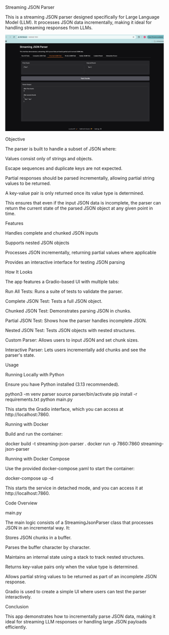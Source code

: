 Streaming JSON Parser

This is a streaming JSON parser designed specifically for Large Language Model (LLM). It processes JSON data incrementally, making it ideal for handling streaming responses from LLMs.

![image](img/interface.png)

Objective

The parser is built to handle a subset of JSON where:

Values consist only of strings and objects.

Escape sequences and duplicate keys are not expected.

Partial responses should be parsed incrementally, allowing partial string values to be returned.

A key-value pair is only returned once its value type is determined.

This ensures that even if the input JSON data is incomplete, the parser can return the current state of the parsed JSON object at any given point in time.

Features

Handles complete and chunked JSON inputs

Supports nested JSON objects

Processes JSON incrementally, returning partial values where applicable

Provides an interactive interface for testing JSON parsing

How It Looks

The app features a Gradio-based UI with multiple tabs:

Run All Tests: Runs a suite of tests to validate the parser.

Complete JSON Test: Tests a full JSON object.

Chunked JSON Test: Demonstrates parsing JSON in chunks.

Partial JSON Test: Shows how the parser handles incomplete JSON.

Nested JSON Test: Tests JSON objects with nested structures.

Custom Parser: Allows users to input JSON and set chunk sizes.

Interactive Parser: Lets users incrementally add chunks and see the parser's state.



Usage

Running Locally with Python

Ensure you have Python installed (3.13 recommended).

python3 -m venv parser
source parser/bin/activate
pip install -r requirements.txt
python main.py

This starts the Gradio interface, which you can access at http://localhost:7860.

Running with Docker

Build and run the container:

docker build -t streaming-json-parser .
docker run -p 7860:7860 streaming-json-parser

Running with Docker Compose

Use the provided docker-compose.yaml to start the container:

docker-compose up -d

This starts the service in detached mode, and you can access it at http://localhost:7860.

Code Overview

main.py

The main logic consists of a StreamingJsonParser class that processes JSON in an incremental way. It:

Stores JSON chunks in a buffer.

Parses the buffer character by character.

Maintains an internal state using a stack to track nested structures.

Returns key-value pairs only when the value type is determined.

Allows partial string values to be returned as part of an incomplete JSON response.

Gradio is used to create a simple UI where users can test the parser interactively.

Conclusion

This app demonstrates how to incrementally parse JSON data, making it ideal for streaming LLM responses or handling large JSON payloads efficiently.